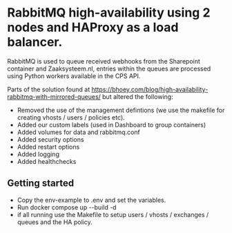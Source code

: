 # RabbitMQ high-availability using 2 nodes and HAProxy as a load balancer.
RabbitMQ is used to queue received webhooks from the Sharepoint container and Zaaksysteem.nl, entries within the queues are processed using Python workers available in the CPS API.  

Parts of the solution found at https://bhoey.com/blog/high-availability-rabbitmq-with-mirrored-queues/ but altered the following:

- Removed the use of the management defintions (we use the makefile for creating vhosts / users / policies etc).
- Added our custom labels (used in Dashboard to group containers)
- Added volumes for data and rabbitmq.conf
- Added security options
- Added restart options
- Added logging
- Added healthchecks

## Getting started

- Copy the env-example to .env and set the variables.
- Run docker compose up --build -d
- if all running use the Makefile to setup users / vhosts / exchanges / queues and the HA policy.
 
